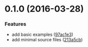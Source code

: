 <a name="0.1.0"></a>
# 0.1.0 (2016-03-28)


### Features

* add basic examples ([97ac1e3](https://github.com/nerdlabs/react-amp-layout/commit/97ac1e3))
* add minimal source files ([213a5cb](https://github.com/nerdlabs/react-amp-layout/commit/213a5cb))



